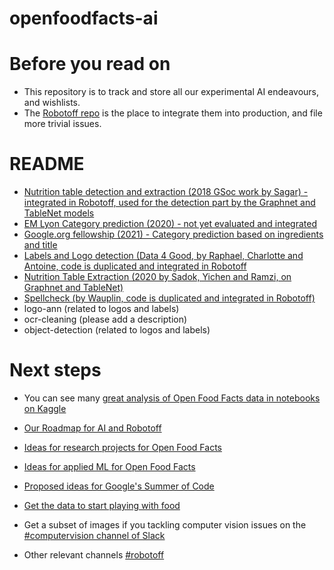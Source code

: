 # openfoodfacts-ai

# Before you read on
* This repository is to track and store all our experimental AI endeavours, and wishlists. 
* The [Robotoff repo](https://github.com/openfoodfacts/robotoff) is the place to integrate them into production, and file more trivial issues.

# README
* [Nutrition table detection and extraction (2018 GSoc work by Sagar) - integrated in Robotoff, used for the detection part by the Graphnet and TableNet models](https://github.com/openfoodfacts/openfoodfacts-ai/tree/develop/GSoC2018/table_detection)
* [EM Lyon Category prediction (2020) - not yet evaluated and integrated](https://github.com/openfoodfacts/openfoodfacts-ai/blob/develop/ai-emlyon/README.md)
* [Google.org fellowship (2021) - Category prediction based on ingredients and title](https://github.com/kulizhsy/off-category-classification/)
* [Labels and Logo detection (Data 4 Good, by Raphael, Charlotte and Antoine, code is duplicated and integrated in Robotoff](https://github.com/openfoodfacts/openfoodfacts-ai/blob/develop/data4good_logo_detection/README.md)
* [Nutrition Table Extraction (2020 by Sadok, Yichen and Ramzi, on Graphnet and TableNet)](https://github.com/openfoodfacts/openfoodfacts-ai/blob/develop/nutrition-table-extraction/data_exploration/README.md)
* [Spellcheck (by Wauplin, code is duplicated and integrated in Robotoff)](https://github.com/openfoodfacts/openfoodfacts-ai/blob/develop/spellcheck/README.md)
* logo-ann (related to logos and labels)
* ocr-cleaning (please add a description)
* object-detection (related to logos and labels)

# Next steps
* You can see many [great analysis of Open Food Facts data in notebooks on Kaggle](https://www.kaggle.com/openfoodfacts/world-food-facts)
* [Our Roadmap for AI and Robotoff](https://wiki.openfoodfacts.org/Artificial_Intelligence/Robotoff/Roadmap)
* [Ideas for research projects for Open Food Facts](https://github.com/openfoodfacts/openfoodfacts-ai/issues)
* [Ideas for applied ML for Open Food Facts](https://github.com/openfoodfacts/robotoff/issues)
* [Proposed ideas for Google's Summer of Code](https://en.wiki.openfoodfacts.org/Student_projects/GSOC/Proposals#Data_science)

* [Get the data to start playing with food](https://world.openfoodfacts.org/data)
* Get a subset of images if you tackling computer vision issues on the [#computervision channel of Slack](https://slack.openfoodfacts.org)
* Other relevant channels [#robotoff](https://slack.openfoodfacts.org)
